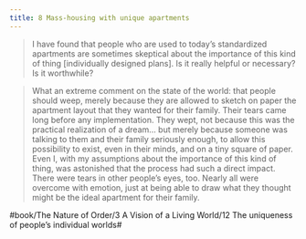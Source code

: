 ```yaml
---
title: 8 Mass-housing with unique apartments
---
```


> I have found that people who are used to today’s standardized apartments are sometimes skeptical about the importance of this kind of thing [individually designed plans]. Is it really helpful or necessary? Is it worthwhile?  

> What an extreme comment on the state of the world: that people should weep, merely because they are allowed to sketch  on paper the apartment layout that they wanted for their family. Their tears came long before any implementation. They wept, not because this was the practical realization of a dream… but merely because someone was talking to them and their family seriously enough, to allow this possibility to exist, even in their minds, and on a tiny square of paper.  
> Even I, with my assumptions about the importance of this kind of thing, was astonished that the process had such a direct impact. There were tears in other people’s eyes, too. Nearly all were overcome with emotion, just at being able to draw what they thought might be the ideal apartment for their family.  

#book/The Nature of Order/3 A Vision of a Living World/12 The uniqueness of people’s individual worlds#